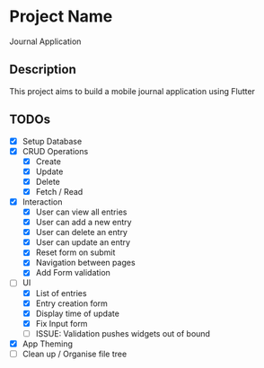 # Project Name

Journal Application

## Description

This project aims to build a mobile journal application using Flutter

## TODOs

- [x] Setup Database
- [x] CRUD Operations
  - [x] Create
  - [x] Update
  - [x] Delete
  - [x] Fetch / Read
- [x] Interaction
  - [x] User can view all entries
  - [x] User can add a new entry
  - [x] User can delete an entry
  - [x] User can update an entry
  - [x] Reset form on submit
  - [x] Navigation between pages
  - [x] Add Form validation
- [ ] UI
  - [x] List of entries
  - [x] Entry creation form
  - [x] Display time of update
  - [x] Fix Input form
  - [ ] ISSUE: Validation pushes widgets out of bound
- [x] App Theming
- [ ] Clean up / Organise file tree
